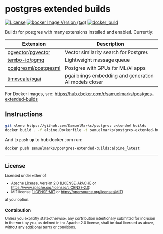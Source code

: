 postgres extended builds
========================
[![License](https://img.shields.io/badge/license-Apache--2.0%20OR%20MIT-blue.svg)](https://opensource.org/licenses/Apache-2.0)
[![Docker Image Version (tag)](https://img.shields.io/docker/v/samuelmarks/postgres-extended-builds/alpine_latest)](https://hub.docker.com/r/samuelmarks/postgres-extended-builds/tags)
[![docker_build](https://github.com/SamuelMarks/postgres-extended-builds/actions/workflows/docker_build.yml/badge.svg)](https://github.com/SamuelMarks/postgres-extended-builds/actions/workflows/docker_build.yml)

Builds for postgres with many extensions installed and enabled. Currently:

| Extension                                                         | Description                                           |
| ----------------------------------------------------------------- | ----------------------------------------------------- |
| [pgvector/pgvector](https://github.com/pgvector/pgvector)         | Vector similarity search for Postgres                 |
| [tembo-io/pgmq](https://github.com/tembo-io/pgmq)                 | Lightweight message queue                             |
| [postgresml/postgresml](https://github.com/postgresml/postgresml) | Postgres with GPUs for ML/AI apps                     |
| [timescale/pgai](https://github.com/timescale/pgai)               | pgai brings embedding and generation AI models closer |

For Docker images, see: https://hub.docker.com/r/samuelmarks/postgres-extended-builds

## Instructions

```sh
git clone https://github.com/SamuelMarks/postgres-extended-builds
docker build . -f alpine.Dockerfile -t samuelmarks/postgres-extended-builds:alpine_latest
```

And to `push` up to hub.docker.com run:
```sh
docker push samuelmarks/postgres-extended-builds:alpine_latest
```

---

<small>

## License

Licensed under either of

- Apache License, Version 2.0 ([LICENSE-APACHE](LICENSE-APACHE) or <https://www.apache.org/licenses/LICENSE-2.0>)
- MIT license ([LICENSE-MIT](LICENSE-MIT) or <https://opensource.org/licenses/MIT>)

at your option.

### Contribution

Unless you explicitly state otherwise, any contribution intentionally submitted
for inclusion in the work by you, as defined in the Apache-2.0 license, shall be
dual licensed as above, without any additional terms or conditions.

</small>
